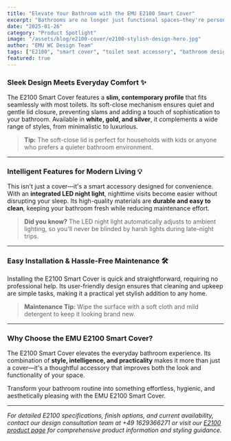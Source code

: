 ```yaml
---
title: "Elevate Your Bathroom with the EMU E2100 Smart Cover"
excerpt: "Bathrooms are no longer just functional spaces—they're personal sanctuaries. The EMU E2100 Smart Cover transforms your everyday routine into something more elegant and convenient, combining modern design with thoughtful features."
date: "2025-01-26"
category: "Product Spotlight"
image: "/assets/blog/e2100-cover/e2100-stylish-design-hero.jpg"
author: "EMU WC Design Team"
tags: ["E2100", "smart cover", "toilet seat accessory", "bathroom design", "bidet functionality"]
featured: true
---
```


### Sleek Design Meets Everyday Comfort ✨

The E2100 Smart Cover features a **slim, contemporary profile** that fits seamlessly with most toilets. Its soft-close mechanism ensures quiet and gentle lid closure, preventing slams and adding a touch of sophistication to your bathroom. Available in **white, gold, and silver**, it complements a wide range of styles, from minimalistic to luxurious.

> **Tip:** The soft-close lid is perfect for households with kids or anyone who prefers a quieter bathroom environment.

---

### Intelligent Features for Modern Living 💡

This isn't just a cover—it's a smart accessory designed for convenience. With an **integrated LED night light**, nighttime visits become easier without disrupting your sleep. Its high-quality materials are **durable and easy to clean**, keeping your bathroom fresh while reducing maintenance effort.

> **Did you know?** The LED night light automatically adjusts to ambient lighting, so you'll never be blinded by harsh lights during late-night trips.

---

### Easy Installation & Hassle-Free Maintenance 🛠

Installing the E2100 Smart Cover is quick and straightforward, requiring no professional help. Its user-friendly design ensures that cleaning and upkeep are simple tasks, making it a practical yet stylish addition to any home.

> **Maintenance Tip:** Wipe the surface with a soft cloth and mild detergent to keep it looking brand new.

---

### Why Choose the EMU E2100 Smart Cover?

The E2100 Smart Cover elevates the everyday bathroom experience. Its combination of **style, intelligence, and practicality** makes it more than just a cover—it's a thoughtful accessory that improves both the look and functionality of your space.  

Transform your bathroom routine into something effortless, hygienic, and aesthetically pleasing with the EMU E2100 Smart Cover.

---

*For detailed E2100 specifications, finish options, and current availability, contact our design consultation team at +49 1629366271 or visit our [E2100 product page](/products/e2100) for comprehensive product information and styling guidance.*